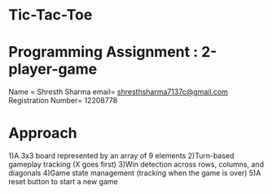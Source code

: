 # Tic-Tac-Toe
# Programming Assignment : 2-player-game

Name = Shresth Sharma
email= shresthsharma7137c@gmail.com
Registration Number= 12208778

# Approach
1)A 3x3 board represented by an array of 9 elements
2)Turn-based gameplay tracking (X goes first)
3)Win detection across rows, columns, and diagonals
4)Game state management (tracking when the game is over)
5)A reset button to start a new game
